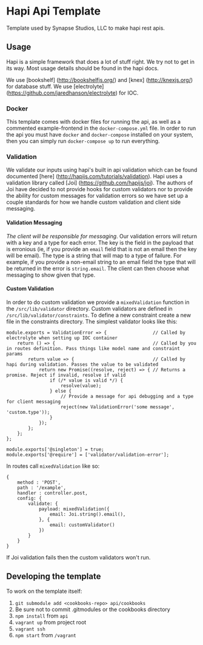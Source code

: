 # Hapi Api Template
Template used by Synapse Studios, LLC to make hapi rest apis.

## Usage
Hapi is a simple framework that does a lot of stuff right. We try not to get in its way. Most usage details should be found in the hapi docs.

We use [bookshelf] (http://bookshelfjs.org/) and [knex] (http://knexjs.org/) for database stuff.
We use [electrolyte] (https://github.com/jaredhanson/electrolyte) for IOC.

### Docker

This template comes with docker files for running the api, as well as a commented example-frontend in the `docker-compose.yml` file. In order to run the api you must have `docker` and `docker-compose` installed on your system, then you can simply run `docker-compose up` to run everything.

### Validation
We validate our inputs using hapi's built in api validation which can be found documented [here] (http://hapijs.com/tutorials/validation). Hapi uses a validation library called [Joi] (https://github.com/hapijs/joi). The authors of Joi have decided to not provide hooks for custom validators nor to provide the ability for custom messages for validation errors so we have set up a couple standards for how we handle custom validation and client side messaging.

#### Validation Messaging

*The client will be responsible for messaging*. Our validation errors will return with a key and a type for each error. The key is the field in the payload that is erronious (ie, if you provide an `email` field that is not an email then the key will be email). The type is a string that will map to a type of failure. For example, if you provide a non-email string to an email field the type that will be returned in the error is `string.email`. The client can then choose what messaging to show given that type.

#### Custom Validation

In order to do custom validation we provide a `mixedValidation` function in the `/src/lib/validator` directory. Custom validators are defined in `/src/lib/validator/constraints`. To define a new constraint create a new file in the constraints directory. The simplest validator looks like this:

```
module.exports = ValidationError => {                 // Called by electrolyte when setting up IOC container
    return () => {                                    // Called by you in routes definition. Pass things like model name and constraint params
        return value => {                             // Called by hapi during validation. Passes the value to be validated
            return new Promise((resolve, reject) => { // Returns a promise. Reject if invalid, resolve if valid
                if (/* value is valid */) {
                    resolve(value);
                } else {
                    // Provide a message for api debugging and a type for client messaging
                    reject(new ValidationError('some message', 'custom.type'));
                }
            });
        };
    };
};

module.exports['@singleton'] = true;
module.exports['@require'] = ['validator/validation-error'];
```

In routes call `mixedValidation` like so:

```
{
    method : 'POST',
    path : '/example',
    handler : controller.post,
    config: {
        validate: {
            payload: mixedValidation({
                email: Joi.string().email(),
            }, {
                email: customValidator()
            })
        }
    }
}
```

If Joi validation fails then the custom validators won't run.

## Developing the template
To work on the template itself:

1. `git submodule add <cookbooks-repo> api/cookbooks`
1. Be sure not to commit .gitmodules or the cookbooks directory
1. `npm install` from `api`
1. `vagrant up` from project root
1. `vagrant ssh`
1. `npm start` from `/vagrant`
